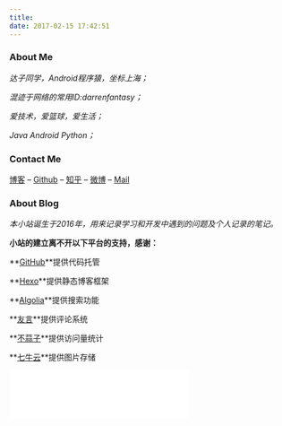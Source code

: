 ```yaml
---
title: 
date: 2017-02-15 17:42:51
---
```


### About Me



*达子同学，Android程序猿，坐标上海；*

*混迹于网络的常用ID:darrenfantasy；*

*爱技术，爱篮球，爱生活；*

*Java  Android  Python；*




### Contact Me



<a href="http://darrenfantasy.com/">博客</a>  –  <a href="https://github.com/darrenfantasy" target="_blank" rel="external">Github</a> –  <a href="https://www.zhihu.com/people/darren-78-24" target="_blank" rel="external">知乎</a> – <a href="http://weibo.com/Fantasy1112" target="_blank" rel="external">微博</a>  – <a href="mailto:yuanda.wang1993@gmail.com" target="_blank" rel="external">Mail</a>



### About Blog



*本小站诞生于2016年，用来记录学习和开发中遇到的问题及个人记录的笔记。*

**小站的建立离不开以下平台的支持，感谢：**

**<a href="https://github.com/">GitHub</a>**提供代码托管

**<a href="https://hexo.io/">Hexo</a>**提供静态博客框架

**<a href="https://www.algolia.com/">Algolia</a>**提供搜索功能

**<a href="http://www.uyan.cc/">友言</a>**提供评论系统

**<a href="http://busuanzi.ibruce.info/">不蒜子</a>**提供访问量统计

**<a href="http://www.qiniu.com/">七牛云</a>**提供图片存储









<iframe frameborder="no" border="0" marginwidth="0" marginheight="0" width=320 height=86 src="//music.163.com/outchain/player?type=2&id=27591444&auto=0&height=66"></iframe>




















